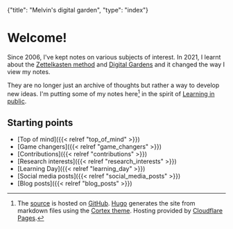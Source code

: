 {"title": "Melvin's digital garden", "type": "index"}

# Welcome!

Since 2006, I've kept notes on various subjects of interest. In 2021, I
learnt about the [Zettelkasten method](https://en.wikipedia.org/wiki/Zettelkasten) and [Digital
Gardens](https://maggieappleton.com/garden-history) and it changed the way I view my notes.

They are no longer just an archive of thoughts but rather a way to develop new
ideas.  I'm putting some of my notes here[^bts] in the spirit of [Learning in public](https://www.swyx.io/learn-in-public/).

## Starting points
* [Top of mind]({{< relref "top_of_mind" >}})
* [Game changers]({{< relref "game_changers" >}})
* [Contributions]({{< relref "contributions" >}})
* [Research interests]({{< relref "research_interests" >}})
* [Learning Day]({{< relref "learning_day" >}})
* [Social media posts]({{< relref "social_media_posts" >}})
* [Blog posts]({{< relref "blog_posts" >}})

[^bts]: The [source](https://github.com/melvinzhang/garden) is hosted on
[GitHub](https://github.com/). [Hugo](https://gohugo.io/) generates the site
from markdown files using the [Cortex theme](https://github.com/jethrokuan/cortex).
Hosting provided by [Cloudflare Pages](https://pages.cloudflare.com/).

